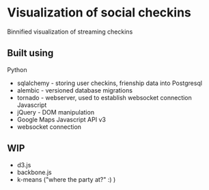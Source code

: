 # Visualization of social checkins #
Binnified visualization of streaming checkins

## Built using ##
Python
* sqlalchemy - storing user checkins, frienship data into Postgresql
* alembic - versioned database migrations
* tornado - webserver, used to establish websocket connection
Javascript
* jQuery - DOM manipulation
* Google Maps Javascript API v3
* websocket connection

## WIP ##
* d3.js
* backbone.js
* k-means ("where the party at?" :) )

